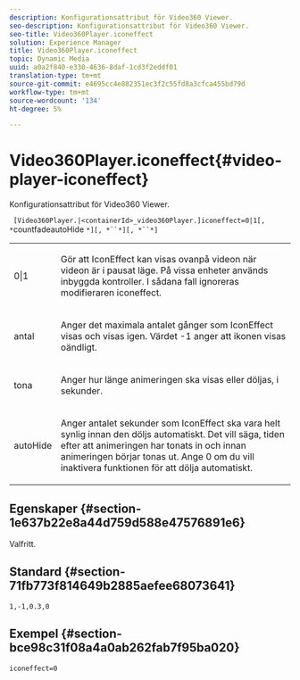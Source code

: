 ```yaml
---
description: Konfigurationsattribut för Video360 Viewer.
seo-description: Konfigurationsattribut för Video360 Viewer.
seo-title: Video360Player.iconeffect
solution: Experience Manager
title: Video360Player.iconeffect
topic: Dynamic Media
uuid: a0a2f840-e330-4636-8daf-1cd3f2eddf01
translation-type: tm+mt
source-git-commit: e4695cc4e882351ec3f2c55fd8a3cfca455bd79d
workflow-type: tm+mt
source-wordcount: '134'
ht-degree: 5%

---
```



# Video360Player.iconeffect{#video-player-iconeffect}

Konfigurationsattribut för Video360 Viewer.

` [Video360Player.|<containerId>_video360Player.]iconeffect=0|1[, *`countfadeautoHide `*][, *``*][, *``*]`

<table id="table_441553CD34C94A58A9D7CBF772DEDDB6"> 
 <tbody> 
  <tr> 
   <td colname="col1"> <p> <span class="codeph"> 0|1</span> </p> </td> 
   <td colname="col2"> <p> Gör att IconEffect kan visas ovanpå videon när videon är i pausat läge. På vissa enheter används inbyggda kontroller. I sådana fall ignoreras modifieraren <span class="codeph"> iconeffect</span>. </p> </td> 
  </tr> 
  <tr> 
   <td colname="col1"> <p> <span class="codeph"><span class="varname"> antal</span></span> </p> </td> 
   <td colname="col2"> <p> Anger det maximala antalet gånger som IconEffect visas och visas igen. Värdet <span class="codeph"> -1</span> anger att ikonen visas oändligt. </p> </td> 
  </tr> 
  <tr> 
   <td colname="col1"> <p> <span class="codeph"><span class="varname"> tona</span></span> </p> </td> 
   <td colname="col2"> <p> Anger hur länge animeringen ska visas eller döljas, i sekunder. </p> </td> 
  </tr> 
  <tr> 
   <td colname="col1"> <p> <span class="codeph"><span class="varname"> autoHide</span></span> </p> </td> 
   <td colname="col2"> <p> Anger antalet sekunder som IconEffect ska vara helt synlig innan den döljs automatiskt. Det vill säga, tiden efter att animeringen har tonats in och innan animeringen börjar tonas ut. Ange <span class="codeph"> 0</span> om du vill inaktivera funktionen för att dölja automatiskt. </p> </td> 
  </tr> 
 </tbody> 
</table>

## Egenskaper {#section-1e637b22e8a44d759d588e47576891e6}

Valfritt.

## Standard {#section-71fb773f814649b2885aefee68073641}

`1,-1,0.3,0`

## Exempel {#section-bce98c31f08a4a0ab262fab7f95ba020}

`iconeffect=0`
